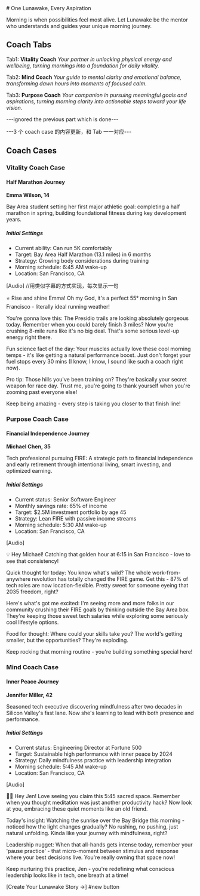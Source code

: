 <Done>
# One Lunawake, Every Aspiration

Morning is when possibilities feel most alive.
Let Lunawake be the mentor who understands and guides your unique morning journey.

## Coach Tabs

Tab1: **Vitality Coach**
*Your partner in unlocking physical energy and wellbeing, turning mornings into a foundation for daily vitality.*

Tab2: **Mind Coach**
*Your guide to mental clarity and emotional balance, transforming dawn hours into moments of focused calm.*

Tab3: **Purpose Coach**
*Your companion in pursuing meaningful goals and aspirations, turning morning clarity into actionable steps toward your life vision.*
</Done>

---ignored the previous part which is done---

---3 个 coach case 的内容更新，和 Tab 一一对应---
## Coach Cases

### Vitality Coach Case
#### Half Marathon Journey

**Emma Wilson, 14**

Bay Area student setting her first major athletic goal: completing a half marathon in spring, building foundational fitness during key development years.

##### Initial Settings
- Current ability: Can run 5K comfortably
- Target: Bay Area Half Marathon (13.1 miles) in 6 months
- Strategy: Growing body considerations during training
- Morning schedule: 6:45 AM wake-up
- Location: San Francisco, CA

[Audio] //用类似字幕的方式实现，每次显示一句

⭐ Rise and shine Emma! Oh my God, it's a perfect 55° morning in San Francisco - literally ideal running weather!

You're gonna love this: The Presidio trails are looking absolutely gorgeous today. Remember when you could barely finish 3 miles? Now you're crushing 8-mile runs like it's no big deal. That's some serious level-up energy right there.

Fun science fact of the day: Your muscles actually love these cool morning temps - it's like getting a natural performance boost. Just don't forget your fuel stops every 30 mins (I know, I know, I sound like such a coach right now).

Pro tip: Those hills you've been training on? They're basically your secret weapon for race day. Trust me, you're going to thank yourself when you're zooming past everyone else!

Keep being amazing - every step is taking you closer to that finish line!

### Purpose Coach Case
#### Financial Independence Journey

**Michael Chen, 35**

Tech professional pursuing FIRE: A strategic path to financial independence and early retirement through intentional living, smart investing, and optimized earning.

##### Initial Settings
- Current status: Senior Software Engineer
- Monthly savings rate: 65% of income
- Target: $2.5M investment portfolio by age 45
- Strategy: Lean FIRE with passive income streams
- Morning schedule: 5:30 AM wake-up
- Location: San Francisco, CA

[Audio]

💡 Hey Michael! Catching that golden hour at 6:15 in San Francisco - love to see that consistency!

Quick thought for today: You know what's wild? The whole work-from-anywhere revolution has totally changed the FIRE game. Get this - 87% of tech roles are now location-flexible. Pretty sweet for someone eyeing that 2035 freedom, right?

Here's what's got me excited: I'm seeing more and more folks in our community crushing their FIRE goals by thinking outside the Bay Area box. They're keeping those sweet tech salaries while exploring some seriously cool lifestyle options.

Food for thought: Where could your skills take you? The world's getting smaller, but the opportunities? They're exploding.

Keep rocking that morning routine - you're building something special here!

### Mind Coach Case
#### Inner Peace Journey

**Jennifer Miller, 42**

Seasoned tech executive discovering mindfulness after two decades in Silicon Valley's fast lane. Now she's learning to lead with both presence and performance.

##### Initial Settings
- Current status: Engineering Director at Fortune 500
- Target: Sustainable high performance with inner peace by 2024
- Strategy: Daily mindfulness practice with leadership integration
- Morning schedule: 5:45 AM wake-up
- Location: San Francisco, CA

[Audio]

🧘‍♀️ Hey Jen! Love seeing you claim this 5:45 sacred space. Remember when you thought meditation was just another productivity hack? Now look at you, embracing these quiet moments like an old friend.

Today's insight: Watching the sunrise over the Bay Bridge this morning - noticed how the light changes gradually? No rushing, no pushing, just natural unfolding. Kinda like your journey with mindfulness, right?

Leadership nugget: When that all-hands gets intense today, remember your 'pause practice' - that micro-moment between stimulus and response where your best decisions live. You're really owning that space now!

Keep nurturing this practice, Jen - you're redefining what conscious leadership looks like in tech, one breath at a time! 

[Create Your Lunawake Story →] #new button
